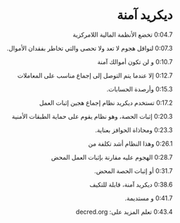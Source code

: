 <div dir="rtl">

# ديكريد آمنة

0:04.7 تخضع الأنظمة المالية اللامركزية

0:07.3 لنواقل هجوم لا تعد ولا تحصى والتي تخاطر بفقدان الأموال.

0:10.7 و لن تكون أموالك آمنة

0:12.7 إلا عندما يتم التوصل إلى إجماع مناسب على المعاملات

0:15.3 وأرصدة الحسابات.

0:17.2 تستخدم ديكريد نظام إجماع هجين إثبات العمل

0:20.3 إثبات الحصة، وهو نظام يقوم على حماية الطبقات الأمنية

0:23.3 ومحاذاة الحوافز بعناية.

0:26.1 وهذا النظام أشد تكلفة من

0:28.7 الهجوم عليه مقارنة بإثبات العمل المحض

0:31.7 أو إثبات الحصة المحض.

0:38.6 ديكريد آمنة، قابلة للتكيف

0:41.7 و مستديمة.

0:43.4 تعلم المزيد على: decred.org

</div>
